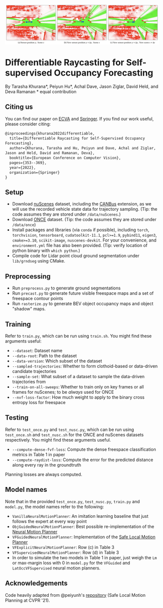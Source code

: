 ![Teaser](images/teaser.png)

# Differentiable Raycasting for Self-supervised Occupancy Forecasting
By Tarasha Khurana\*, Peiyun Hu\*, Achal Dave, Jason Ziglar, David Held, and Deva Ramanan
\* equal contribution

## Citing us
You can find our paper on [ECVA](https://www.ecva.net/papers/eccv_2022/papers_ECCV/html/1105_ECCV_2022_paper.php) and [Springer](https://link.springer.com/chapter/10.1007/978-3-031-19839-7_21). If you find our work useful, please consider citing:
```
@inproceedings{khurana2022differentiable,
  title={Differentiable Raycasting for Self-Supervised Occupancy Forecasting},
  author={Khurana, Tarasha and Hu, Peiyun and Dave, Achal and Ziglar, Jason and Held, David and Ramanan, Deva},
  booktitle={European Conference on Computer Vision},
  pages={353--369},
  year={2022},
  organization={Springer}
}
```

## Setup
- Download [nuScenes](https://www.nuscenes.org/nuscenes) dataset, including the [CANBus](https://github.com/nutonomy/nuscenes-devkit/blob/master/python-sdk/nuscenes/can_bus/README.md) extension, as we will use the recorded vehicle state data for trajectory sampling. (Tip: the code assumes they are stored under `/data/nuScenes`.)
- Download [ONCE](https://once-for-auto-driving.github.io/download.html) dataset. (Tip: the code assumes they are stored under `/data/once`)
- Install packages and libraries (via `conda` if possible), including `torch`, `torchvision`, `tensorboard`, `cudatoolkit-11.1`, `pcl>=1.9`, `pybind11`, `eigen3`, `cmake>=3.10`, `scikit-image`, `nuscenes-devkit`. For your convenience, and `environment.yml` file has also been provided. (Tip: verify location of python binary with `which python`.)
- Compile code for Lidar point cloud ground segmentation under `lib/grndseg` using CMake.

## Preprocessing
- Run `preprocess.py` to generate ground segmentations
- Run `precast.py` to generate future visible freespace maps and a set of freespace contour points
- Run `rasterize.py` to generate BEV object occupancy maps and object "shadow" maps.

## Training
Refer to `train.py`, which can be run using `train.sh`. You might find these arguments useful:
- `--dataset`: Dataset name
- `--data-root`: Path to the dataset
- `--data-version`: Which subset of the dataset
- `--sampled-trajectories`: Whether to form clothoid-based or data-driven candidate trajectories
- `--sample-set`: What subset of a dataset to sample the data-driven trajectories from
- `--train-on-all-sweeps`: Whether to train only on key frames or all frames for nuScenes; to be _always_ used for ONCE
- `--nvf-loss-factor`: How much weight to apply to the binary cross entropy loss for freespace

## Testing
Refer to `test_once.py` and `test_nusc.py`, which can be run using `test_once.sh` and `test_nusc.sh` for the ONCE and nuScenes datasets respectively. You might find these arguments useful.
- `--compute-dense-fvf-loss`: Compute the dense freespace classification metrics in Table 1 in paper
- `--compute-raydist-loss`: Compute the error for the predicted distance along every ray in the groundtruth

Planning losses are always computed.

## Model names
Note that in the provided `test_once.py`, `test_nusc.py`, `train.py` and `model.py`, the model names refer to the following:
- `VanillaNeuralMotionPlanner`: An imitation learning baseline that just follows the expert at every way point
- `ObjGuidedNeuralMotionPlanner`: Best possible re-implementation of the [Neural Motion Planner]()
- `VFGuidedNeuralMotionPlanner`: Implementation of the [Safe Local Motion Planner]()
- `VFExplicitNeuralMotionPlanner`: Row (c) in Table 3
- `VFSupervisedNeuralMotionPlanner`: Row (d) in Table 3
- In order to simulate the two models in Table 1 in paper, just weigh the `Lm` or max-margin loss with 0 in `model.py` for the `VFGuided` and `LatOccVFSupervised` neural motion planners.

## Acknowledgements
Code heavily adapted from @peiyunh's [repository](https://github.com/peiyunh/ff) (Safe Local Motion Planning at CVPR '21).
